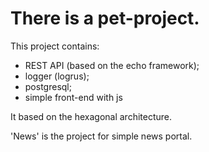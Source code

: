 # There is a pet-project.

This project contains:
- REST API (based on the echo framework);
- logger (logrus);
- postgresql;
- simple front-end with js

It based on the hexagonal architecture. 

'News' is the project for simple news portal.
